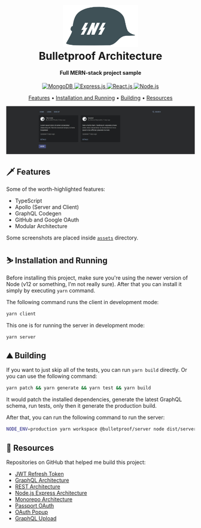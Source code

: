 <h1 align="center">
	<a href="https://github.com/SnekNOTSnake">
		<img src="https://github.com/SnekNOTSnake/bulletproof-architecture/blob/main/assets/SNS.png?raw=true" alt="Markdownify" width="200">
	</a>
	<br>
  	Bulletproof Architecture
  </br>
</h1>

<h4 align="center">Full MERN-stack project sample</h4>

<p align="center">
  <a href="https://mongodb.com/">
    <img src="https://img.shields.io/badge/Database-MongoDB-informational?style=flat&logo=mongodb&logoColor=white&color=3282b8" alt="MongoDB">
  </a>
  <a href="https://expressjs.com/">
  <img src="https://img.shields.io/badge/Framework-Express-informational?style=flat&logo=express&logoColor=white&color=3282b8" alt="Express.js">
 </a>
  <a href="https://reactjs.org/">
    <img src="https://img.shields.io/badge/Library-React-informational?style=flat&logo=react&logoColor=white&color=3282b8" alt="React.js">
  </a>
  <a href="https://nodejs.org/">
    <img src="https://img.shields.io/badge/Runtime-NodeJS-informational?style=flat&logo=node-dot-js&logoColor=white&color=3282b8" alt="Node.js">
  </a>
</p>

<p align="center">
  <a href="#features">Features</a> •
  <a href="#installation-and-running">Installation and Running</a> •
  <a href="#building">Building</a> •
  <a href="#resources">Resources</a>
</p>

![home-screenshot](https://github.com/SnekNOTSnake/bulletproof-architecture/blob/main/assets/screenshot-1.jpg?raw=true)

## 🗡️ Features

Some of the worth-highlighted features:

- TypeScript
- Apollo (Server and Client)
- GraphQL Codegen
- GitHub and Google OAuth
- Modular Architecture

Some screenshots are placed inside [`assets`](https://github.com/SnekNOTSnake/bulletproof-architecture/blob/main/assets) directory.

## ⛷️ Installation and Running

Before installing this project, make sure you're using the newer version of Node (v12 or something, I'm not really sure). After that you can install it simply by executing `yarn` command.

The following command runs the client in development mode:

```bash
yarn client
```

This one is for running the server in development mode:

```bash
yarn server
```

## ⛰️ Building

If you want to just skip all of the tests, you can run `yarn build` directly. Or you can use the following command:

```bash
yarn patch && yarn generate && yarn test && yarn build
```

It would patch the installed dependencies, generate the latest GraphQL schema, run tests, only then it generate the production build.

After that, you can run the following command to run the server:

```bash
NODE_ENV=production yarn workspace @bulletproof/server node dist/server.js
```

## 📜️ Resources

Repositories on GitHub that helped me build this project:

- [JWT Refresh Token](https://github.com/Console45/jwt-refresh-token-implementation)
- [GraphQL Architecture](https://github.com/tonyfromundefined/boiler)
- [REST Architecture](https://github.com/SnekNOTSnake/Natours)
- [Node.js Express Architecture](https://github.com/santiq/bulletproof-nodejs/)
- [Monorepo Architecture](https://github.com/wixplosives/sample-monorepo)
- [Passport OAuth](https://github.com/mohamedsamara/mern-ecommerce)
- [OAuth Popup](https://dev.to/dinkydani21how-we-use-a-popup-for-google-and-outlook-oauth-oci)
- [GraphQL Upload](https://github.com/jaydenseric/apollo-upload-examples)
